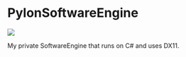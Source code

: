 # PylonSoftwareEngine
<img src="https://github.com/PylonDev/PylonSoftwareEngine/blob/master/CONTENT/Logo/Logo%20Banner.png"/>


My private SoftwareEngine that runs on C# and uses DX11.
<!---The Pylon sees everything--->
